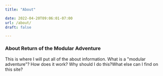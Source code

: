 ```yaml
---
title: "About"

date: 2022-04-20T09:06:01-07:00
url: /about/
draft: false 

---
```

### About Return of the Modular Adventure
This is where I will put all of the about information. What is a "modular adventure"? How does it work? Why should I do this?What else can I find on this site?
